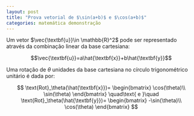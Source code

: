 ```yaml
---
layout: post
title: "Prova vetorial de $\sin(a+b)$ e $\cos(a+b)$"
categories: matemática demonstração
---
```


Um vetor $\vec{\textbf{u}}\in \mathbb{R}^2$ pode ser representado através da combinação linear da base cartesiana:

$$\vec{\textbf{u}}=a\hat{\textbf{x}}+b\hat{\textbf{y}}$$

Uma rotação de $\theta$ unidades da base cartesiana no círculo trigonométrico unitário é dada por:

$$
\text{Rot}_\theta(\hat{\textbf{x}})=
\begin{bmatrix}
\cos(\theta)\\
\sin(\theta)
\end{bmatrix}
\quad\text{ e }\quad
\text{Rot}_\theta(\hat{\textbf{y}})=
\begin{bmatrix}
-\sin(\theta)\\
\cos(\theta)
\end{bmatrix}
$$
